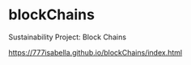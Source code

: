 # blockChains
Sustainability Project: Block Chains

https://777isabella.github.io/blockChains/index.html
